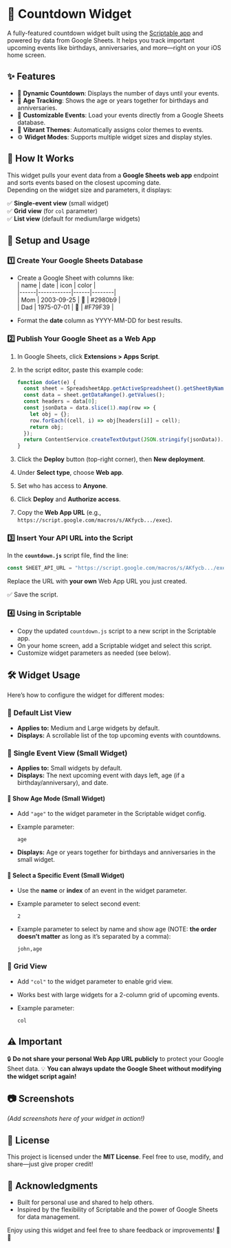 # 🎉 Countdown Widget 

A fully-featured countdown widget built using the [Scriptable app](https://scriptable.app) and powered by data from Google Sheets. It helps you track important upcoming events like birthdays, anniversaries, and more—right on your iOS home screen.



## ✨ Features

- 📅 **Dynamic Countdown**: Displays the number of days until your events.
- 🎂 **Age Tracking**: Shows the age or years together for birthdays and anniversaries.
- 📝 **Customizable Events**: Load your events directly from a Google Sheets database.
- 🎨 **Vibrant Themes**: Automatically assigns color themes to events.
- ⚙️ **Widget Modes**: Supports multiple widget sizes and display styles.



## 🚀 How It Works

This widget pulls your event data from a **Google Sheets web app** endpoint and sorts events based on the closest upcoming date.  
Depending on the widget size and parameters, it displays:

✅ **Single-event view** (small widget)  
✅ **Grid view** (for `col` parameter)  
✅ **List view** (default for medium/large widgets)  



## 🔧 Setup and Usage

### 1️⃣ Create Your Google Sheets Database

- Create a Google Sheet with columns like:  
  | name | date       | icon | color  |  
  |------|------------|------|--------|  
  | Mom | 2003-09-25 | 🎂   | #2980b9 |  
  | Dad   | 1975-07-01 | 🎂   | #F79F39 |  

- Format the **date** column as YYYY-MM-DD for best results.

### 2️⃣ Publish Your Google Sheet as a Web App

1. In Google Sheets, click **Extensions > Apps Script**.  
2. In the script editor, paste this example code:

    ```javascript
    function doGet(e) {
      const sheet = SpreadsheetApp.getActiveSpreadsheet().getSheetByName("Sheet1");
      const data = sheet.getDataRange().getValues();
      const headers = data[0];
      const jsonData = data.slice(1).map(row => {
        let obj = {};
        row.forEach((cell, i) => obj[headers[i]] = cell);
        return obj;
      });
      return ContentService.createTextOutput(JSON.stringify(jsonData)).setMimeType(ContentService.MimeType.JSON);
    }
    ```

3. Click the **Deploy** button (top-right corner), then **New deployment**.  
4. Under **Select type**, choose **Web app**.  
5. Set who has access to **Anyone**.  
6. Click **Deploy** and **Authorize access**.  
7. Copy the **Web App URL** (e.g., `https://script.google.com/macros/s/AKfycb.../exec`).



### 3️⃣ Insert Your API URL into the Script

In the **`countdown.js`** script file, find the line:

```javascript
const SHEET_API_URL = "https://script.google.com/macros/s/AKfycb.../exec";
````

Replace the URL with **your own** Web App URL you just created.

✅ Save the script.



### 4️⃣ Using in Scriptable

* Copy the updated `countdown.js` script to a new script in the Scriptable app.
* On your home screen, add a Scriptable widget and select this script.
* Customize widget parameters as needed (see below).



## 🛠️ Widget Usage

Here’s how to configure the widget for different modes:

### 🔹 **Default List View**

* **Applies to:** Medium and Large widgets by default.
* **Displays:** A scrollable list of the top upcoming events with countdowns.

### 🔹 **Single Event View (Small Widget)**

* **Applies to:** Small widgets by default.
* **Displays:** The next upcoming event with days left, age (if a birthday/anniversary), and date.

#### 🔹 Show Age Mode (Small Widget)

* Add `"age"` to the widget parameter in the Scriptable widget config.
* Example parameter:

  ```
  age
  ```
* **Displays:** Age or years together for birthdays and anniversaries in the small widget.

#### 🔹 Select a Specific Event (Small Widget)

* Use the **name** or **index** of an event in the widget parameter.
* Example parameter to select second event:

  ```
  2
  ```
* Example parameter to select by name and show age (NOTE: **the order doesn’t matter** as long as it’s separated by a comma):

  ```
  john,age
  ```

### 🔹 **Grid View**

* Add `"col"` to the widget parameter to enable grid view.
* Works best with large widgets for a 2-column grid of upcoming events.
* Example parameter:

  ```
  col
  ```



## ⚠️ Important

🔒 **Do not share your personal Web App URL publicly** to protect your Google Sheet data.
💡 **You can always update the Google Sheet without modifying the widget script again!**



## 📷 Screenshots

*(Add screenshots here of your widget in action!)*



## 📜 License

This project is licensed under the **MIT License**.
Feel free to use, modify, and share—just give proper credit!



## 🙌 Acknowledgments

* Built for personal use and shared to help others.
* Inspired by the flexibility of Scriptable and the power of Google Sheets for data management.



Enjoy using this widget and feel free to share feedback or improvements! 🚀✨